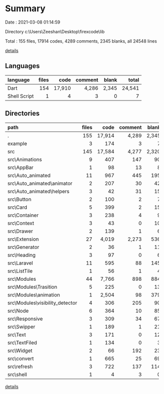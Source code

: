 # Summary

Date : 2021-03-08 01:14:59

Directory c:\Users\Zeeshan\Desktop\firexcode\lib

Total : 155 files,  17914 codes, 4289 comments, 2345 blanks, all 24548 lines

[details](details.md)

## Languages
| language | files | code | comment | blank | total |
| :--- | ---: | ---: | ---: | ---: | ---: |
| Dart | 154 | 17,910 | 4,286 | 2,345 | 24,541 |
| Shell Script | 1 | 4 | 3 | 0 | 7 |

## Directories
| path | files | code | comment | blank | total |
| :--- | ---: | ---: | ---: | ---: | ---: |
| . | 155 | 17,914 | 4,289 | 2,345 | 24,548 |
| example | 3 | 174 | 3 | 7 | 184 |
| src | 145 | 17,584 | 4,277 | 2,320 | 24,181 |
| src\Animations | 9 | 407 | 147 | 90 | 644 |
| src\AppBar | 1 | 98 | 13 | 8 | 119 |
| src\Auto_animated | 11 | 967 | 445 | 195 | 1,607 |
| src\Auto_animated\animator | 2 | 207 | 30 | 42 | 279 |
| src\Auto_animated\helpers | 3 | 42 | 31 | 15 | 88 |
| src\Button | 2 | 100 | 2 | 7 | 109 |
| src\Card | 5 | 399 | 2 | 15 | 416 |
| src\Container | 3 | 238 | 4 | 9 | 251 |
| src\Context | 3 | 43 | 0 | 10 | 53 |
| src\Drawer | 2 | 139 | 1 | 6 | 146 |
| src\Extension | 27 | 4,019 | 2,273 | 536 | 6,828 |
| src\Generator | 2 | 36 | 1 | 11 | 48 |
| src\Heading | 3 | 97 | 0 | 6 | 103 |
| src\Laravel | 11 | 595 | 88 | 145 | 828 |
| src\ListTile | 1 | 56 | 1 | 4 | 61 |
| src\Modules | 44 | 7,766 | 898 | 884 | 9,548 |
| src\Modules\Trasition | 5 | 225 | 0 | 13 | 238 |
| src\Modules\animation | 1 | 2,504 | 98 | 379 | 2,981 |
| src\Modules\visibility_detector | 4 | 306 | 205 | 90 | 601 |
| src\Node | 6 | 364 | 10 | 85 | 459 |
| src\Responsive | 3 | 309 | 34 | 67 | 410 |
| src\Swipper | 1 | 189 | 1 | 21 | 211 |
| src\Text | 3 | 171 | 0 | 12 | 183 |
| src\TextFiled | 1 | 134 | 0 | 3 | 137 |
| src\Widget | 2 | 66 | 192 | 23 | 281 |
| src\convert | 1 | 665 | 25 | 69 | 759 |
| src\refresh | 3 | 722 | 137 | 114 | 973 |
| src\shell | 1 | 4 | 3 | 0 | 7 |

[details](details.md)
